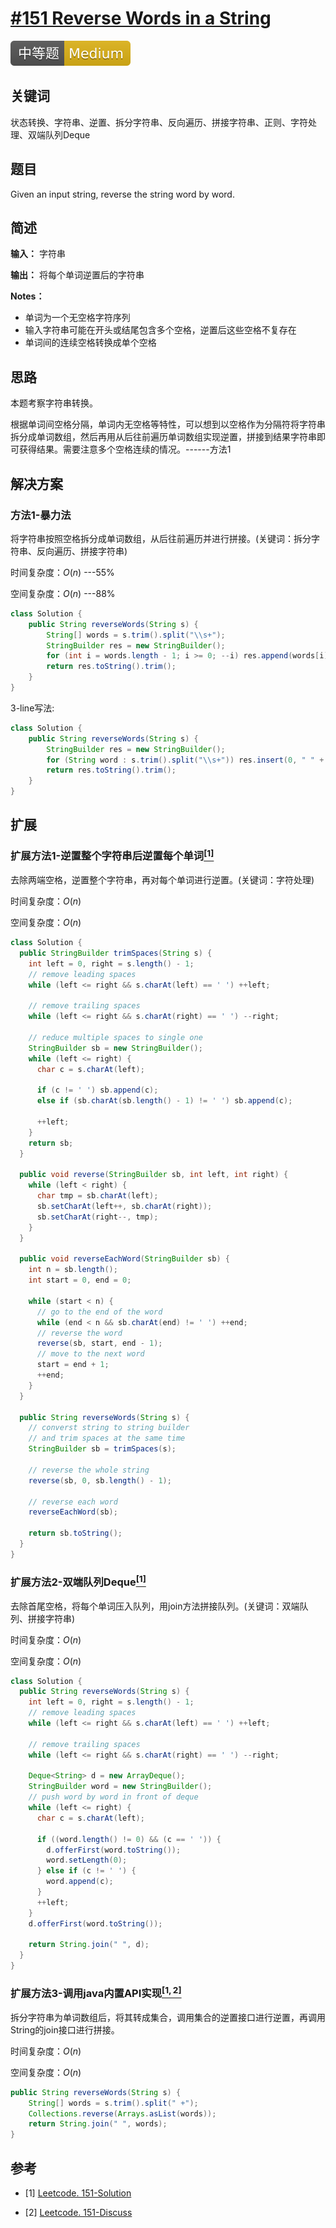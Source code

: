 # [#151 Reverse Words in a String](https://leetcode.com/problems/reverse-words-in-a-string/)

![Medium](/figures/Medium.svg)

## 关键词

状态转换、字符串、逆置、拆分字符串、反向遍历、拼接字符串、正则、字符处理、双端队列Deque

## 题目

Given an input string, reverse the string word by word.

## 简述

**输入：** 字符串

**输出：** 将每个单词逆置后的字符串

**Notes：**

+ 单词为一个无空格字符序列
+ 输入字符串可能在开头或结尾包含多个空格，逆置后这些空格不复存在
+ 单词间的连续空格转换成单个空格

## 思路

本题考察字符串转换。

根据单词间空格分隔，单词内无空格等特性，可以想到以空格作为分隔符将字符串拆分成单词数组，然后再用从后往前遍历单词数组实现逆置，拼接到结果字符串即可获得结果。需要注意多个空格连续的情况。------方法1

## 解决方案

### 方法1-暴力法

将字符串按照空格拆分成单词数组，从后往前遍历并进行拼接。(关键词：拆分字符串、反向遍历、拼接字符串)

时间复杂度：$O(n)$ ---55%

空间复杂度：$O(n)$ ---88%

``` java
class Solution {
    public String reverseWords(String s) {
        String[] words = s.trim().split("\\s+");
        StringBuilder res = new StringBuilder();
        for (int i = words.length - 1; i >= 0; --i) res.append(words[i] + " ");
        return res.toString().trim();
    }
}
```

3-line写法:

``` java
class Solution {
    public String reverseWords(String s) {
        StringBuilder res = new StringBuilder();
        for (String word : s.trim().split("\\s+")) res.insert(0, " " + word);
        return res.toString().trim();
    }
}
```

## 扩展

### 扩展方法1-逆置整个字符串后逆置每个单词[$^{[1]}$](#refer-anchor-1)

去除两端空格，逆置整个字符串，再对每个单词进行逆置。(关键词：字符处理)

时间复杂度：$O(n)$

空间复杂度：$O(n)$

``` java
class Solution {
  public StringBuilder trimSpaces(String s) {
    int left = 0, right = s.length() - 1;
    // remove leading spaces
    while (left <= right && s.charAt(left) == ' ') ++left;

    // remove trailing spaces
    while (left <= right && s.charAt(right) == ' ') --right;

    // reduce multiple spaces to single one
    StringBuilder sb = new StringBuilder();
    while (left <= right) {
      char c = s.charAt(left);

      if (c != ' ') sb.append(c);
      else if (sb.charAt(sb.length() - 1) != ' ') sb.append(c);

      ++left;
    }
    return sb;
  }

  public void reverse(StringBuilder sb, int left, int right) {
    while (left < right) {
      char tmp = sb.charAt(left);
      sb.setCharAt(left++, sb.charAt(right));
      sb.setCharAt(right--, tmp);
    }
  }

  public void reverseEachWord(StringBuilder sb) {
    int n = sb.length();
    int start = 0, end = 0;

    while (start < n) {
      // go to the end of the word
      while (end < n && sb.charAt(end) != ' ') ++end;
      // reverse the word
      reverse(sb, start, end - 1);
      // move to the next word
      start = end + 1;
      ++end;
    }
  }

  public String reverseWords(String s) {
    // converst string to string builder 
    // and trim spaces at the same time
    StringBuilder sb = trimSpaces(s);

    // reverse the whole string
    reverse(sb, 0, sb.length() - 1);

    // reverse each word
    reverseEachWord(sb);

    return sb.toString();
  }
}
```

### 扩展方法2-双端队列Deque[$^{[1]}$](#refer-anchor-1)

去除首尾空格，将每个单词压入队列，用join方法拼接队列。(关键词：双端队列、拼接字符串)

时间复杂度：$O(n)$

空间复杂度：$O(n)$

``` java
class Solution {
  public String reverseWords(String s) {
    int left = 0, right = s.length() - 1;
    // remove leading spaces
    while (left <= right && s.charAt(left) == ' ') ++left;

    // remove trailing spaces
    while (left <= right && s.charAt(right) == ' ') --right;

    Deque<String> d = new ArrayDeque();
    StringBuilder word = new StringBuilder();
    // push word by word in front of deque
    while (left <= right) {
      char c = s.charAt(left);

      if ((word.length() != 0) && (c == ' ')) {
        d.offerFirst(word.toString());
        word.setLength(0);
      } else if (c != ' ') {
        word.append(c);
      }
      ++left;
    }
    d.offerFirst(word.toString());

    return String.join(" ", d);
  }
}
```

### 扩展方法3-调用java内置API实现[$^{[1,2]}$](#refer-anchor-1)

拆分字符串为单词数组后，将其转成集合，调用集合的逆置接口进行逆置，再调用String的join接口进行拼接。

时间复杂度：$O(n)$

空间复杂度：$O(n)$

``` java
public String reverseWords(String s) {
    String[] words = s.trim().split(" +");
    Collections.reverse(Arrays.asList(words));
    return String.join(" ", words);
}
```

## 参考

<div id="refer-anchor-1"></div>

+ [1] [Leetcode. 151-Solution](https://leetcode.com/problems/reverse-words-in-a-string/solution/)

<div id="refer-anchor-2"></div>

+ [2] [Leetcode. 151-Discuss](https://leetcode.com/problems/reverse-words-in-a-string/discuss/47781/Java-3-line-builtin-solution)

